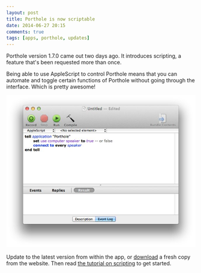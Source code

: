 ```yaml
---
layout: post
title: Porthole is now scriptable
date: 2014-06-27 20:15
comments: true
tags: [apps, porthole, updates]
---
```


Porthole version 1.7.0 came out two days ago. It introduces scripting, a feature that's been requested more than once.

Being able to use AppleScript to control Porthole means that you can automate and toggle certain functions of Porthole without going through the interface. Which is pretty awesome!

![Script Porthole using AppleScript](/assets/img/old/content/porthole-applescripteditor.jpg)

Update to the latest version from within the app, or [download](http://www.getporthole.com/download) a fresh copy from the website. Then read [the tutorial on scripting](http://www.getporthole.com/scripting) to get started.
